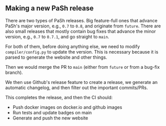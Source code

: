 ## Making a new PaSh release

There are two types of PaSh releases. Big feature-full ones that advance PaSh's major version, e.g., `0.7` to `0.8`, and originate from `future`.
There are also small releases that mostly contain bug fixes that advance the minor version,
e.g., `0.7` to `0.7.1`, and go straight to `main`.

For both of them, before doing anything else, we need to modify `compiler/config.py` to update the version. This is necessary because it is parsed to generate the website and other things.

Then we would merge the PR to `main` (either from `future` or from a bug-fix branch).

We then use Github's release feature to create a release, we generate an automatic changelog, and then filter out the important commits/PRs.

This completes the release, and then the CI should:
- Push docker images on docker.io and github images
- Run tests and update badges on main
- Generate and push the new website